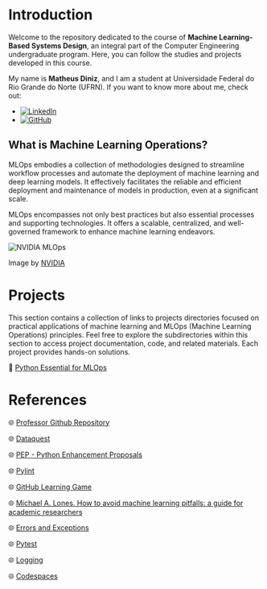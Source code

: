 # Introduction

Welcome to the repository dedicated to the course of **Machine Learning-Based Systems Design**, an integral part of the Computer Engineering undergraduate program. Here, you can follow the studies and projects developed in this course.

My name is **Matheus Diniz**, and I am a student at Universidade Federal do Rio Grande do Norte (UFRN). If you want to know more about me, check out:
- [![LinkedIn](https://img.shields.io/badge/linkedin-%230077B5.svg?style=for-the-badge&logo=linkedin&logoColor=white)](www.linkedin.com/in/dinizmaths)
- [![GitHub](https://img.shields.io/badge/github-%23121011.svg?style=for-the-badge&logo=github&logoColor=white)](https://github.com/DinizMaths)

## What is Machine Learning Operations?

MLOps embodies a collection of methodologies designed to streamline workflow processes and automate the deployment of machine learning and deep learning models. It effectively facilitates the reliable and efficient deployment and maintenance of models in production, even at a significant scale.

MLOps encompasses not only best practices but also essential processes and supporting technologies. It offers a scalable, centralized, and well-governed framework to enhance machine learning endeavors.

<img src="https://blogs.nvidia.com/wp-content/uploads/2020/09/1-MLOps-NVIDIA-invert-final.jpg" alt="NVIDIA MLOps">

Image by [NVIDIA](https://blogs.nvidia.com/blog/2020/09/03/what-is-mlops/)

# Projects

This section contains a collection of links to projects directories focused on practical applications of machine learning and MLOps (Machine Learning Operations) principles. Feel free to explore the subdirectories within this section to access project documentation, code, and related materials. Each project provides hands-on solutions.

📁 [Python Essential for MLOps](./Python_Essentials_for_MLOps/)

# References

🌐 [Professor Github Repository](https://github.com/ivanovitchm/mlops)

🌐 [Dataquest](https://app.dataquest.io/)

🌐 [PEP - Python Enhancement Proposals](https://peps.python.org/pep-0000/#introduction)

🌐 [Pylint](https://github.com/pylint-dev/pylint)

🌐 [GitHub Learning Game](https://learngitbranching.js.org/)

🌐 [Michael A. Lones. How to avoid machine learning pitfalls: a guide for academic researchers](https://arxiv.org/abs/2108.02497)

🌐 [Errors and Exceptions](https://docs.python.org/3/tutorial/errors.html)

🌐 [Pytest](https://docs.pytest.org/en/latest/)

🌐 [Logging](https://realpython.com/python-logging/)

🌐 [Codespaces](https://learn.microsoft.com/pt-pt/training/student-hub/github-codespaces-for-students)
